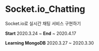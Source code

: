 # Socket.io_Chatting
Socket.io로 실시간 채팅 서비스 구현하기

**Start** 2020.3.24 ~ 
**End** ~ 2020.4.17

**Learning MongoDB** 2020.3.27 ~ 2020.3.30
